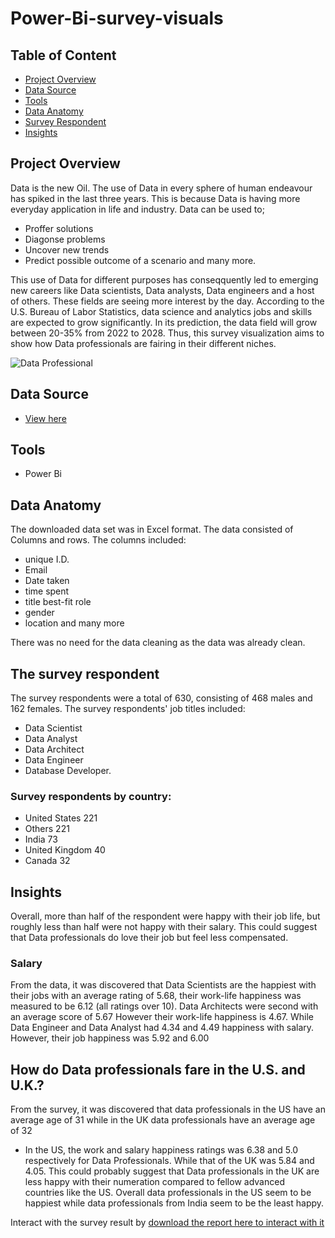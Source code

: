 # Power-Bi-survey-visuals

## Table of Content

- [Project Overview](#Project-Overview)
- [Data Source](#Data-Source)
- [Tools](#Tools)
- [Data Anatomy](#Data-Anatomy)
- [Survey Respondent](#The-survey-respondent)
- [Insights](#Insights)
  
## Project Overview
Data is the new Oil. The use of Data in every sphere of human endeavour has spiked in the last three years. This is because Data is having more everyday application in life and industry. Data can be used to;
- Proffer solutions
- Diagonse problems
- Uncover new trends
- Predict possible outcome of a scenario and many more. 

This use of Data for different purposes has conseqquently led to emerging new careers like Data scientists, Data analysts, Data engineers and a host of others. These fields are seeing more interest by the day. According to the U.S. Bureau of Labor Statistics, data science and analytics jobs and skills are expected to grow significantly. In its prediction, the data field will grow between 20-35% from 2022 to 2028.
Thus, this survey visualization aims to show how Data professionals are fairing in their different niches.

![Data Professional](https://github.com/TommyDatageek01/Data-Survey/assets/141424792/0cbaa29c-2e67-4c91-b9b9-6a367cd7e419)

## Data Source
  -  [View here](https://github.com/TommyDatageek01/Power-Bi-survey-visuals/blob/main/Power%20BI%20-%20Final%20Project.xlsx)

## Tools
- Power Bi

## Data Anatomy
The downloaded data set was in Excel format. The data consisted of Columns and rows. The columns included:
- unique I.D. 
- Email
- Date taken
- time spent
- title best-fit role
- gender
- location and many more

There was no need for the data cleaning as the data was already clean.

## The survey respondent 
The survey respondents were a total of 630, consisting of 468 males and  162 females. 
The survey respondents' job titles included: 

- Data Scientist
- Data Analyst
- Data Architect
- Data Engineer
- Database Developer.
 
### Survey respondents by country:
- United States 221
- Others 221
- India 73
- United Kingdom 40
- Canada 32


## Insights
Overall, more than half of the respondent were happy with their job life, but roughly less than half were not happy with their salary. This could suggest that Data professionals do love their job but feel less compensated.

### Salary
From the data, it was discovered that Data Scientists are the happiest with their jobs with an average rating of 5.68, their work-life happiness was measured to be 6.12 (all ratings over 10).
Data Architects were second with an average score of 5.67 However their work-life happiness is 4.67.
While Data Engineer and Data Analyst had 4.34 and 4.49  happiness with salary. However, their job happiness was 5.92 and 6.00


## How do Data professionals fare in the U.S. and U.K.?
From the survey, it was discovered that data professionals in the US have an average age of 31 while in the UK data professionals have an average age of 32
- In the US, the work and salary happiness ratings was 6.38 and 5.0 respectively for Data Professionals. While that of the UK was 5.84 and 4.05. This could probably suggest that Data professionals in the UK are less happy with their numeration compared to fellow advanced countries like the US.
Overall data professionals in the US seem to be happiest while data professionals from India seem to be the least happy.

Interact with the survey result by [download the report here to interact with it](https://github.com/TommyDatageek01/Power-Bi-survey-visuals/blob/main/final.pbix)
